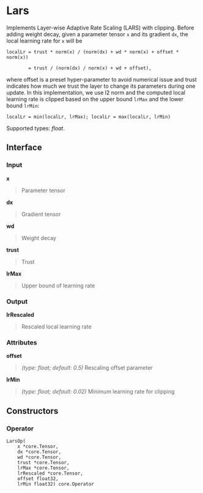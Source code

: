 
# Lars

Implements Layer-wise Adaptive Rate Scaling (LARS) with clipping. Before adding weight
decay, given a parameter tensor `x` and its gradient `dx`, the local learning rate
for `x` will be

    localLr = trust * norm(x) / (norm(dx) + wd * norm(x) + offset * norm(x))

            = trust / (norm(dx) / norm(x) + wd + offset),

where offset is a preset hyper-parameter to avoid numerical issue and trust
indicates how much we trust the layer to change its parameters during one update.
In this implementation, we use l2 norm and the computed local learning rate is
clipped based on the upper bound `lrMax` and the lower bound `lrMin`:

    localLr = min(localLr, lrMax); localLr = max(localLr, lrMin)

Supported types: *float*.

## Interface

### Input

**x**

>Parameter tensor

**dx**

>Gradient tensor

**wd**

>Weight decay

**trust**

>Trust

**lrMax**

>Upper bound of learning rate

### Output

**lrRescaled**

>Rescaled local learning rate

### Attributes

**offset**

>*(type: float; default: 0.5)* Rescaling offset parameter

**lrMin**

>*(type: float; default: 0.02)* Minimum learning rate for clipping

## Constructors

### Operator


```
LarsOp(
    x *core.Tensor,
    dx *core.Tensor,
    wd *core.Tensor,
    trust *core.Tensor,
    lrMax *core.Tensor,
    lrRescaled *core.Tensor,
    offset float32,
    lrMin float32) core.Operator
```

